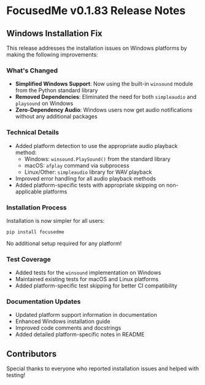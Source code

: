 # FocusedMe v0.1.83 Release Notes

## Windows Installation Fix

This release addresses the installation issues on Windows platforms by making the following improvements:

### What's Changed

- **Simplified Windows Support**: Now using the built-in `winsound` module from the Python standard library
- **Removed Dependencies**: Eliminated the need for both `simpleaudio` and `playsound` on Windows
- **Zero-Dependency Audio**: Windows users now get audio notifications without any additional packages

### Technical Details

- Added platform detection to use the appropriate audio playback method:
  - Windows: `winsound.PlaySound()` from the standard library
  - macOS: `afplay` command via subprocess
  - Linux/Other: `simpleaudio` library for WAV playback
- Improved error handling for all audio playback methods
- Added platform-specific tests with appropriate skipping on non-applicable platforms

### Installation Process

Installation is now simpler for all users:

```
pip install focusedme
```

No additional setup required for any platform!

### Test Coverage

- Added tests for the `winsound` implementation on Windows
- Maintained existing tests for macOS and Linux platforms
- Added platform-specific test skipping for better CI compatibility

### Documentation Updates

- Updated platform support information in documentation
- Enhanced Windows installation guide
- Improved code comments and docstrings
- Added detailed platform-specific notes in README

## Contributors

Special thanks to everyone who reported installation issues and helped with testing!
